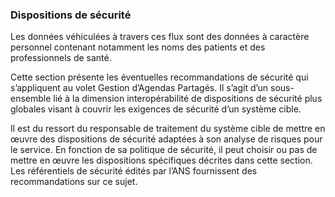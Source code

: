 ### Dispositions de sécurité

Les données véhiculées à travers ces flux sont des données à caractère personnel contenant notamment les noms des patients et des professionnels de santé.

Cette section présente les éventuelles recommandations de sécurité qui s’appliquent au volet Gestion d’Agendas Partagés. Il s’agit d’un sous-ensemble lié à la dimension interopérabilité de dispositions de sécurité plus globales visant à couvrir les exigences de sécurité d’un système cible.

Il est du ressort du responsable de traitement du système cible de mettre en œuvre des dispositions de sécurité adaptées à son analyse de risques pour le service. En fonction de sa politique de sécurité, il peut choisir ou pas de mettre en œuvre les dispositions spécifiques décrites dans cette section. Les référentiels de sécurité édités par l’ANS fournissent des recommandations sur ce sujet.